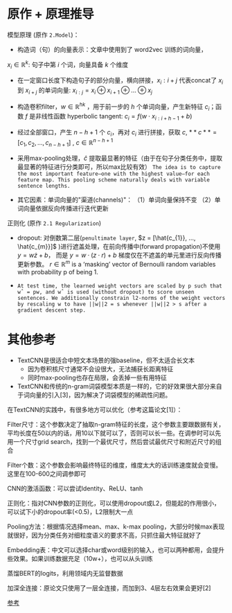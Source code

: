 # 原作 + 原理推导

模型原理 (原作 `2.Model`)：

- 构造词（句）的向量表示：文章中使用到了 word2vec 训练的词向量，

$x_{i} \in \mathbb{R}^{k}$: 句子中第 $i$ 个词，向量具备 $k$ 个维度

- 在一定窗口长度下构造句子的部分向量，横向拼接，$x_{i}:{i+j}$ 代表concat了 $x_i$ 到 $x_{i+j}$ 的单词向量: 
$x_{i:j}= x_{i} \oplus x_{i+1} \oplus . . . \oplus x_{j}$

- 构造卷积filter，$w \in \mathbb{R}^{hk}$ ，用于前一步的 $h$ 个单词向量，产生新特征 $c_{i}$；函数 $f$ 是非线性函数 hyperbolic tangent: $c_{i} = f(w \cdot x_{i:i+h−1} + b)$

- 经过全部窗口，产生 $n-h+1$ 个 $c_{i}$，再对 $c_{i}$ 进行拼接，获取 $c$, $**c** = [c_{1}, c_{2}, ..., c_{n−h+1}]$ , $c \in \mathbb{R}^{n−h+1}$

- 采用max-pooling处理，$\hat{c}$ 提取最显著的特征（由于在句子分类任务中，提取最显著的特征进行分类即可，所以max比较有效）
`The idea is to capture the most important feature—one with the highest value—for
each feature map. This pooling scheme naturally
deals with variable sentence lengths.`

- 其它因素：单词向量的"渠道(channels)"： （1）单词向量保持不变 （2）单词向量依据反向传播进行迭代更新

正则化 (原作 `2.1 Regularization`)

- dropout: 对倒数第二层(`penultimate layer`, $z = [\hat{c_{1}}, ..., \hat{c_{m}}]$ )进行遮盖处理，在前向传播中(forward propagation)不使用 $y = w \dot z + b$， 而是 $y = w · (z \cdot r) + b$ 梯度仅在不遮盖的单元里进行反向传播更新参数。
$r \in \mathbb{R}^{m}$ is a ‘masking’ vector of Bernoulli random variables with probability p of being 1.

- `At test time, the learned weight vectors are scaled by p such that wˆ = pw, and wˆ is used (without dropout) to score unseen sentences. We additionally constrain l2-norms of the weight vectors by rescaling w to have ||w||2 = s whenever ||w||2 > s after a gradient descent step.`

# 其他参考

- TextCNN是很适合中短文本场景的强baseline，但不太适合长文本
  - 因为卷积核尺寸通常不会设很大，无法捕获长距离特征
  - 同时max-pooling也存在局限，会丢掉一些有用特征
- TextCNN和传统的n-gram词袋模型本质是一样的，它的好效果很大部分来自于词向量的引入[3]，因为解决了词袋模型的稀疏性问题。

在TextCNN的实践中，有很多地方可以优化（参考这篇论文[1]）：

Filter尺寸：这个参数决定了抽取n-gram特征的长度，这个参数主要跟数据有关，平均长度在50以内的话，用10以下就可以了，否则可以长一些。在调参时可以先用一个尺寸grid search，找到一个最优尺寸，然后尝试最优尺寸和附近尺寸的组合

Filter个数：这个参数会影响最终特征的维度，维度太大的话训练速度就会变慢。这里在100-600之间调参即可

CNN的激活函数：可以尝试Identity、ReLU、tanh

正则化：指对CNN参数的正则化，可以使用dropout或L2，但能起的作用很小，可以试下小的dropout率(<0.5)，L2限制大一点

Pooling方法：根据情况选择mean、max、k-max pooling，大部分时候max表现就很好，因为分类任务对细粒度语义的要求不高，只抓住最大特征就好了

Embedding表：中文可以选择char或word级别的输入，也可以两种都用，会提升些效果。如果训练数据充足（10w+），也可以从头训练

蒸馏BERT的logits，利用领域内无监督数据

加深全连接：原论文只使用了一层全连接，而加到3、4层左右效果会更好[2]

[参考](https://mp.weixin.qq.com/s?__biz=MzAxMTk4NDkwNw==&mid=2247485854&idx=1&sn=040d51b0424bdee66f96d63d4ecfbe7e&chksm=9bb980faacce09ec069afa79c903b1e3a5c0d3679c41092e16b2fdd6949aa059883474d0c2af&token=793481651&lang=zh_CN&scene=21#wechat_redirect)


